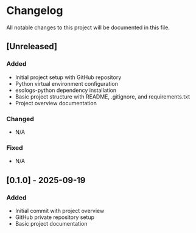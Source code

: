 # Changelog

All notable changes to this project will be documented in this file.

## [Unreleased]

### Added
- Initial project setup with GitHub repository
- Python virtual environment configuration
- esologs-python dependency installation
- Basic project structure with README, .gitignore, and requirements.txt
- Project overview documentation

### Changed
- N/A

### Fixed
- N/A

## [0.1.0] - 2025-09-19

### Added
- Initial commit with project overview
- GitHub private repository setup
- Basic project documentation
